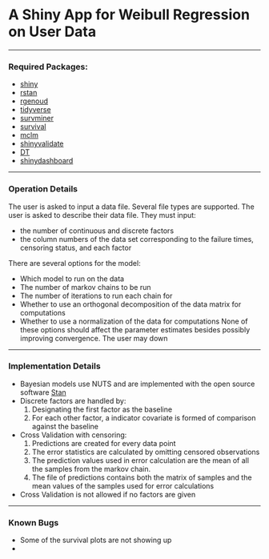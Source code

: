 # A Shiny App for Weibull Regression on User Data

---

### Required Packages:
- [shiny](https://www.rstudio.com/products/shiny/)
- [rstan](https://mc-stan.org/users/interfaces/rstan)
- [rgenoud](https://cran.r-project.org/web/packages/rgenoud/index.html)
- [tidyverse](https://www.tidyverse.org)
- [survminer](https://cran.r-project.org/web/packages/survminer/index.html)
- [survival](https://cran.r-project.org/web/packages/survival/index.html)
- [mclm](https://cran.r-project.org/web/packages/mclm/readme/README.html)
- [shinyvalidate](https://rstudio.github.io/shinyvalidate/)
- [DT](https://cran.r-project.org/web/packages/DT/index.html)
- [shinydashboard](https://rstudio.github.io/shinydashboard/index.html)

---

### Operation Details
The user is asked to input a data file. Several file types are supported. The user is asked to describe their data file. They must input:
- the number of continuous and discrete factors
- the column numbers of the data set corresponding to the failure times, censoring status, and each factor

There are several options for the model:
- Which model to run on the data
- The number of markov chains to be run
- The number of iterations to run each chain for
- Whether to use an orthogonal decomposition of the data matrix for computations
- Whether to use a normalization of the data for computations
None of these options should affect the parameter estimates besides possibly improving convergence.
The user may down

---

### Implementation Details
- Bayesian models use NUTS and are implemented with the open source software [Stan](https://mc-stan.org/users/interfaces/rstan)
- Discrete factors are handled by:
  1. Designating the first factor as the baseline
  2. For each other factor, a indicator covariate is formed of comparison against the baseline
- Cross Validation with censoring:
  1. Predictions are created for every data point
  2. The error statistics are calculated by omitting censored observations
  3. The prediction values used in error calculation are the mean of all the samples from the markov chain.
  4. The file of predictions contains both the matrix of samples and the mean values of the samples used for error calculations
- Cross Validation is not allowed if no factors are given

---

### Known Bugs
- Some of the survival plots are not showing up
- 
